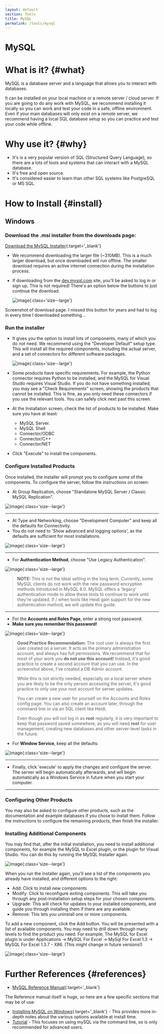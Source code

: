 ```yaml
---
layout: default
section: Tools
title: MySQL
permalink: /tools/mysql
---
```


# MySQL

# What is it? {#what}

MySQL is a database server and a language that allows you to interact with databases.

It can be installed on your local machine or a remote server / cloud server. If you are going to do any work with MySQL, we recommend installing it locally so you can work and test your code in a safe, offline environment. Even if your main databases will only exist on a remote server, we recommend having a local SQL database setup so you can practice and test your code while offline.

# Why use it? {#why}

- It's is a very popular version of SQL (Structured Query Language), so there are a lots of tools and systems that can interact with a MySQL database.
- It's free and open source.
- It's considered easier to learn than other SQL systems like PostgreSQL or MS SQL.


# How to Install {#install}

## Windows

### Download the .msi installer from the downloads page:

  [Download the MySQL Installer](https://dev.mysql.com/downloads/installer/){:target='_blank'}

- We recommend downloading the larger file (~310MB). This is a much larger download, but once downloaded will run offline. The smaller download requires an active internet connection during the installation process.
- If downloading from the [dev.mysql.com](http://dev.mysql.com) site, you'll be asked to log in or sign up. This is not required! There's an option below the buttons to just continue the download.


  ![image](/assets/images/MySQL/begin-your-download.png){:class='size--large'}

Screenshot of download page. I missed this button for years and had to log in every time I downloaded something...

### Run the installer

- It gives you the option to install lots of components, many of which you do not need. We recommend using the "Developer Default" setup type. This will install all the required components, including the actual server, and a set of connectors for different software packages.

  ![image](/assets/images/MySQL/mysql-installer-choose-components.png){:class='size--large'}

- Some products have specific requirements. For example, the Python connector requires Python to be installed, and the MySQL for Visual Studio requires Visual Studio. If you do not have something installed, you may see a "Check Requirements" screen, showing the products that cannot be installed. This is fine, as you only need these connectors if you use the relevant tools. You can safely click next past this screen.
- At the Installation screen, check the list of products to be installed. Make sure you have at least:
  - MySQL Server.
  - MySQL Shell
  - Connector/ODBC
  - Connector/C++
  - Connector/NET
- Click "Execute" to install the components.

### Configure Installed Products

Once installed, the installer will prompt you to configure some of the components. To configure the server, follow the instructions on screen:

- At Group Replication, choose "Standalone MySQL Server / Classic MySQL Replication".

![image](/assets/images/MySQL/group-replication.png){:class='size--large'}

---

- At Type and Networking, choose "Development Computer" and keep all the defaults for Connectivity.
- You do not need to 'Show advanced and logging options', as the defaults are sufficient for most installations.

![image](/assets/images/MySQL/type-and-networking.png){:class='size--large'}

---

- For **Authentication Method**, choose "Use Legacy Authentication".

![image](/assets/images/MySQL/authentication-method.png){:class='size--large'}

> **NOTE:** This is not the ideal setting in the long term. Currently, some MySQL clients do not work with the new password encryption methods introduced in MySQL 8.0. MySQL offers a 'legacy' authentication mode to allow these tools to continue to work until they're updated. If / when tools like Heidi gain support for the new authentication method, we will update this guide.

---

- For the **Accounts and Roles Page**, enter a strong root password. 
- **Make sure you remember this password!**


![image](/assets/images/MySQL/accounts-and-roles.png){:class='size--large'}

> **Good Practice Recommendation:** The root user is always the first user created on a server. It acts as the primary administration account, and always has full permissions. We recommend that for most of your work you **do not use this account!** Instead, it's good practice to create a second account that you can use. In the screenshot above, I've created a DB Admin account.
>
>While this is not strictly needed, especially on a local server where you are likely to be the only person accessing the server, it's good practice to only use your root account for server updates.
>
>You can create a new user for yourself on the Accounts and Roles config page. You can also create an account later, through the command line or via an SQL client like Heidi.
>
>Even though you will not log in as **root** regularly, it is very important to keep that password saved somewhere, as you will need **root** for user management, creating new databases and other server-level tasks in the future.

- For **Window Service**, keep all the defaults:

![image](/assets/images/MySQL/windows-service.png){:class='size--large'}

---

- Finally, click 'execute' to apply the changes and configure the server. The server will begin automatically afterwards, and will begin automatically as a Windows Service in future when you start your computer.

---

### Configuring Other Products
You may also be asked to configure other products, such as the documentation and example databases if you chose to install them. Follow the instructions to configure the remaining products, then finish the installer.

### Installing Additional Components
You may find that, after the initial installation, you need to install additional components, for example the MySQL to Excel plugin, or the plugin for Visual Studio. You can do this by running the MySQL Installer again. 

![image](/assets/images/MySQL/mysql-installer-add.png){:class='size--large'}

When you run the installer again, you'll see a list of the components you already have installed, and different options to the right:
 - Add: Click to install new components
 - Modify: Click to reconfigure exiting components. This will take you through any post-installation setup steps for your chosen components.
 - Upgrade: This will check for updates to your installed components, and guide you through installing them if there are any available.
 - Remove: This lets you uninstall one or more components.

To add a new component, click the Add button. You will be presented with a list of available components. You may need to drill down through many levels to find the product you need. For example, The MySQL for Excel plugin is under Applications -> MySQL For Excel -> MySql For Excel 1.3 -> MySQL For Excel 1.3.7 - X86. (This might change in future versions!)

![image](/assets/images/MySQL/mysql-installer-choose-components.png){:class='size--large'}

# Further References {#references}

- [MySQL Reference Manual](https://dev.mysql.com/doc/refman/8.0/en/){:target='_blank'}

The Reference manual itself is huge, so here are a few specific sections that may be of use:
- [Installing MySQL on Windows](https://dev.mysql.com/doc/refman/8.0/en/windows-installation.html){:target='_blank'} - This provides more in-depth notes about the various options available at install time.
- [Tutorial](https://dev.mysql.com/doc/refman/8.0/en/tutorial.html) - This focuses on using mySQL via the command line, so is only recommended for advanced users.